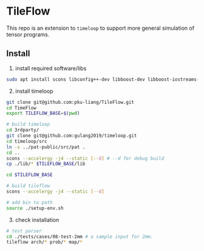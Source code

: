 # TileFlow 

This repo is an extension to `timeloop` to support more general simulation of tensor programs. 

## Install 

1. install required software/libs
```bash
sudo apt install scons libconfig++-dev libboost-dev libboost-iostreams-dev libboost-serialization-dev libyaml-cpp-dev libncurses-dev libtinfo-dev libgpm-dev git build-essential python3-pip
```

2. install timeloop
```bash 
git clone git@github.com:pku-liang/TileFlow.git
cd TimeFlow
export TILEFLOW_BASE=$(pwd)

# build timeloop
cd 3rdparty/
git clone git@github.com:gulang2019/timeloop.git
cd timeloop/src
ln -s ../pat-public/src/pat .
cd ..
scons --accelergy -j4 --static [--d] # --d for debug build
cp ./lib/* $TILEFLOW_BASE/lib

cd $TILEFLOW_BASE

# build tileflow 
scons --accelergy -j4 --static [--d] 

# add bin to path 
source ./setup-env.sh 
```

3. check installation 

```bash 
# test parser 
cd ./tests/cases/08-test-2mm # a sample input for 2mm.
tileflow arch/* prob/* map/* 
```